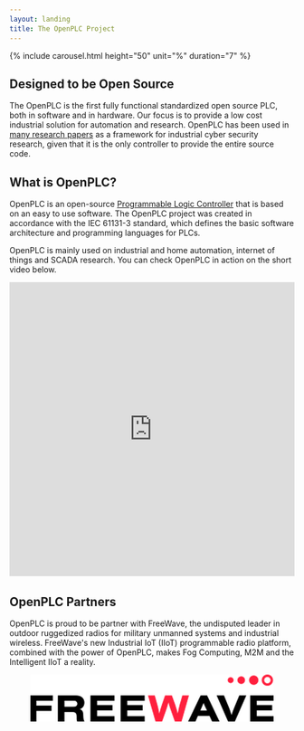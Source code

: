 ```yaml
---
layout: landing
title: The OpenPLC Project
---
```


{% include carousel.html height="50" unit="%" duration="7" %}

## Designed to be Open Source

The OpenPLC is the first fully functional standardized open source PLC, both
in software and in hardware. Our focus is to provide a low cost industrial
solution for automation and research. OpenPLC has been used in
[many research papers](https://scholar.google.com/scholar?as_ylo=2014&q=openplc&hl=en&as_sdt=0,1)
as a framework for industrial cyber security research, given that it is the
only controller to provide the entire source code.

## What is OpenPLC?

OpenPLC is an open-source [Programmable Logic Controller](https://en.wikipedia.org/wiki/Programmable_logic_controller)
that is based on an easy to use software. The OpenPLC project was created in
accordance with the IEC 61131-3 standard, which defines the basic
software architecture and programming languages for PLCs.

OpenPLC is mainly used on industrial and home automation, internet of things
and SCADA research. You can check OpenPLC in action on the short video below.

<div>
    <iframe width="100%" height="520" src="https://www.youtube.com/embed/xpTBpFHyluw" frameborder="0" allowfullscreen></iframe>
</div>

## OpenPLC Partners

OpenPLC is proud to be partner with FreeWave, the undisputed leader in outdoor
ruggedized radios for military unmanned systems and industrial wireless.
FreeWave's new Industrial IoT (IIoT) programmable radio platform, combined
with the power of OpenPLC, makes Fog Computing, M2M and the Intelligent IIoT a
reality.

<a href="http://www.freewave.com">
  <img src="/assets/img/freewave.png" alt="" style="margin: 0 auto; display: block; max-height: 80%; max-width: 100%;">
</a>
